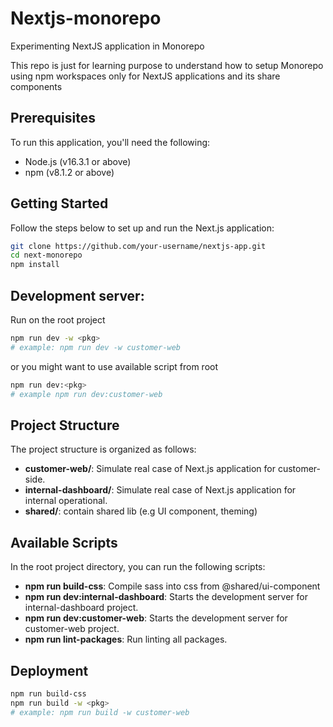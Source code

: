 # Nextjs-monorepo
Experimenting NextJS application in Monorepo

This repo is just for learning purpose to understand how to setup Monorepo using npm workspaces only for NextJS applications and its share components

## Prerequisites
To run this application, you'll need the following:

- Node.js (v16.3.1 or above)
- npm (v8.1.2 or above)

## Getting Started
Follow the steps below to set up and run the Next.js application:

```bash
git clone https://github.com/your-username/nextjs-app.git
cd next-monorepo
npm install
```

## Development server:
Run on the root project
```bash
npm run dev -w <pkg>
# example: npm run dev -w customer-web
```
or you might want to use available script from root
```bash
npm run dev:<pkg>
# example npm run dev:customer-web
```

## Project Structure
The project structure is organized as follows:

- **customer-web/**: Simulate real case of Next.js application for customer-side.
- **internal-dashboard/**: Simulate real case of Next.js application for internal operational.
- **shared/**: contain shared lib (e.g UI component, theming)

## Available Scripts
In the root project directory, you can run the following scripts:

- **npm run build-css**: Compile sass into css from @shared/ui-component
- **npm run dev:internal-dashboard**: Starts the development server for internal-dashboard project.
- **npm run dev:customer-web**: Starts the development server for customer-web project.
- **npm run lint-packages**: Run linting all packages.

## Deployment
```bash
npm run build-css
npm run build -w <pkg>
# example: npm run build -w customer-web
```
